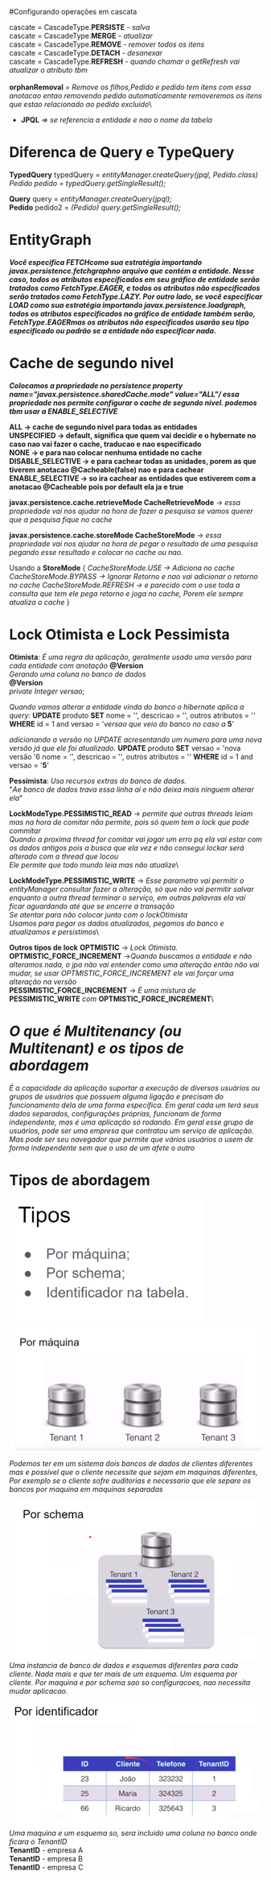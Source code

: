 #Configurando operações em cascata

cascate = CascadeType.**PERSISTE** - _salva_ \
cascate = CascadeType.**MERGE** - _atualizar_ \
cascate = CascadeType.**REMOVE** - _remover todos os itens_\
cascate = CascadeType.**DETACH** - _desanexar_ \
cascate = CascadeType.**REFRESH** - _quando chamar o getRefresh vai atualizar o atributo tbm_\
\
**orphanRemoval** = _Remove os filhos,Pedido e pedido tem itens com essa anotacao entao removendo pedido
automaticamente removeremos os itens que estao relacionado ao pedido excluido_\


- **JPQL** _=> se referencia a entidade e nao o nome da tabela_

<h1>Diferenca de Query e TypeQuery</h1>

**TypedQuery**<Pedido> typedQuery = _entityManager.createQuery(jpql, Pedido.class)
Pedido pedido = typedQuery.getSingleResult();_

**Query** query = _entityManager.createQuery(jpql);_ \
**Pedido** pedido2 = _(Pedido) query.getSingleResult();_

# EntityGraph
_**Você especifica FETCHcomo sua estratégia importando javax.persistence.fetchgraphno arquivo que contém a entidade. 
Nesse caso, todos os atributos especificados em seu gráfico de entidade serão tratados como FetchType.EAGER, 
e todos os atributos não especificados serão tratados como FetchType.LAZY. Por outro lado, se você especificar LOAD 
como sua estratégia importando javax.persistence.loadgraph, todos os atributos especificados no gráfico de entidade também serão, 
FetchType.EAGERmas os atributos não especificados usarão seu tipo especificado ou padrão se a entidade não especificar nada.**_


# Cache de segundo nivel
**_Colocamos a propriedade no persistence 
property name="javax.persistence.sharedCache.mode" value="ALL"/
essa propriedade nos permite configurar o cache de segundo nivel.
podemos tbm usar a  <persistence-unit name="Ecommerce-PU">
<shared-cache-mode>ENABLE_SELECTIVE</shared-cache-mode>_**

**ALL -> cache de segundo nivel para todas as entidades\
UNSPECIFIED -> default, significa que quem vai decidir e o hybernate no caso nao vai fazer o cache, traducao e nao especificado\
NONE -> e para nao colocar nenhuma entidade no cache\
DISABLE_SELECTIVE -> e para cachear todas as unidades, porem as que tiverem anotacao @Cacheable(false) nao e para cachear\
ENABLE_SELECTIVE -> so ira cachear as entidades que estiverem com a anotacao @Cacheable pois por default ela ja e true**

**javax.persistence.cache.retrieveMode CacheRetrieveMode** -> _essa propriedade vai nos ajudar na hora de fazer a pesquisa
se vamos querer que a pesquisa fique no cache_

**javax.persistence.cache.storeMode CacheStoreMode** -> _essa propriedade vai nos ajudar na hora de pegar o resultado de uma pesquisa
pegando esse resultado e colocar no cache ou nao._

Usando a **StoreMode** {
_CacheStoreMode.USE -> Adiciona no cache
CacheStoreMode.BYPASS -> Ignorar Retorno e nao vai adicionar o retorno no cache
CacheStoreMode.REFRESH -> e parecido com o use toda a consulta que tem ele pega retorno e joga no cache, Porem ele sempre atualiza o cache_
}


# Lock Otimista e Lock Pessimista

**Otimista**: _É uma regra da aplicação, geralmente usado uma versão para cada entidade com anotação_ **@Version**\
_Gerando uma coluna no banco de dados_\
**@Version**\
_private Integer versao;_

_Quando vamos alterar a entidade vinda do banco o hibernate aplica a query:_
**UPDATE**  produto **SET** nome = '', descricao = '', outros atributos = '' **WHERE** id = 1 and versao = '_versao que veio do banco no caso a_ **5**'

_adicionando a versão no UPDATE acresentando um numero para uma nova versão já que ele foi atualizado._
**UPDATE**  produto **SET** versao = 'nova versão '6 nome = '', descricao = '', outros atributos = '' **WHERE** id = 1 and versao = '**5**'

**Pessimista**: _Usa recursos extras do banco de dados._\
"_Ae banco de dados trava essa linha ai e não deixa mais ninguem alterar ela_"

**LockModeType.PESSIMISTIC_READ** -> _permite que outras threads leiam mas na hora de comitar não permite, pois só quem tem o lock que pode commitar_\
_Quando a proxima thread for comitar vai jogar um erro pq ela vai estar com os dados antigos pois a busca que ela vez e não consegui lockar será alterado com a thread que locou_\
_Ele permite que todo mundo leia mas não atualize_\

**LockModeType.PESSIMISTIC_WRITE** -> _Esse parametro vai permitir o entityManager consultar fazer a alteração, só que não vai permitir salvar
enquanto a outra thread terminar o serviço, em outras palavras ela vai ficar aguardando até que se encerre a transação_\
*_*Se atentar para não colocar junto com o lockOtimista*_*\
_Usamos para pegar os dados atualizados, pegamos do banco e atualizamos e persistimos_\

**Outros tipos de lock**
**OPTMISTIC** -> _Lock Otimista._\
**OPTMISTIC_FORCE_INCREMENT** ->_Quando buscamos a entidade e não alteramos nada, o jpa não vai entender como uma alteração
então não vai mudar, se usar OPTMISTIC_FORCE_INCREMENT ele vai forçar uma alteração na versão_\
**PESSIMISTIC_FORCE_INCREMENT** -> _É uma mistura de_ **PESSIMISTIC_WRITE** _com_ **OPTMISTIC_FORCE_INCREMENT**\

# **_O que é Multitenancy (ou Multitenant) e os tipos de abordagem_**

_É a capacidade da aplicação suportar a execução de diversos usuários ou grupos de usuários que possuem alguma ligação 
e precisam do funcionamento dela de uma forma específica. Em geral cada um terá seus dados separados,
configurações próprias, funcionam de forma independente, mas é uma aplicação só rodando. 
Em geral esse grupo de usuários, pode ser uma empresa que contratou um serviço de aplicação. 
Mas pode ser seu navegador que permite que vários usuários o usem de forma independente sem que o uso de um afete o outro_

# Tipos de abordagem

![img_1.png](img_1.png)

![img.png](img.png)

_Podemos ter em um sistema dois bancos de dados de clientes diferentes mas e possivel que o cliente necessite que sejam em maquinas diferentes,
Por exemplo se o cliente sofre auditorias e necessario que ele separe os bancos por maquina em maquinas separadas_


![img_2.png](img_2.png)
_Uma instancia de banco de dados e esquemas diferentes para cada cliente.
Nada mais e que ter mais de um esquema.
Um esquema por cliente.
Por maquina e por schema sao so configuracoes, nao necessita mudar aplicacao._


![img_3.png](img_3.png)
_Uma maquina e um esquema so, sera incluido uma coluna no banco onde ficara o TenantID_\
**TenantID** - empresa A\
**TenantID** - empresa B\
**TenantID** - empresa C